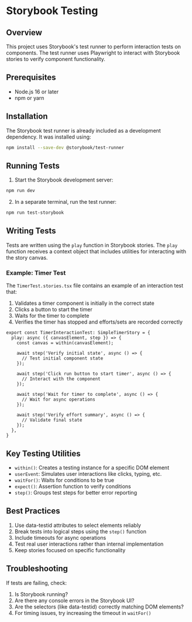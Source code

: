 # Storybook Testing

## Overview

This project uses Storybook's test runner to perform interaction tests on components. The test runner uses Playwright to interact with Storybook stories to verify component functionality.

## Prerequisites

- Node.js 16 or later
- npm or yarn

## Installation

The Storybook test runner is already included as a development dependency. It was installed using:

```bash
npm install --save-dev @storybook/test-runner
```

## Running Tests

1. Start the Storybook development server:

```bash
npm run dev
```

2. In a separate terminal, run the test runner:

```bash
npm run test-storybook
```

## Writing Tests

Tests are written using the `play` function in Storybook stories. The `play` function receives a context object that includes utilities for interacting with the story canvas.

### Example: Timer Test

The `TimerTest.stories.tsx` file contains an example of an interaction test that:

1. Validates a timer component is initially in the correct state
2. Clicks a button to start the timer
3. Waits for the timer to complete
4. Verifies the timer has stopped and efforts/sets are recorded correctly

```tsx
export const TimerInteractionTest: SimpleTimerStory = {
  play: async ({ canvasElement, step }) => {
    const canvas = within(canvasElement);
    
    await step('Verify initial state', async () => {
      // Test initial component state
    });
    
    await step('Click run button to start timer', async () => {
      // Interact with the component
    });
    
    await step('Wait for timer to complete', async () => {
      // Wait for async operations
    });
    
    await step('Verify effort summary', async () => {
      // Validate final state
    });
  },
}
```

## Key Testing Utilities

- `within()`: Creates a testing instance for a specific DOM element
- `userEvent`: Simulates user interactions like clicks, typing, etc.
- `waitFor()`: Waits for conditions to be true
- `expect()`: Assertion function to verify conditions
- `step()`: Groups test steps for better error reporting

## Best Practices

1. Use data-testid attributes to select elements reliably
2. Break tests into logical steps using the `step()` function
3. Include timeouts for async operations
4. Test real user interactions rather than internal implementation
5. Keep stories focused on specific functionality

## Troubleshooting

If tests are failing, check:

1. Is Storybook running?
2. Are there any console errors in the Storybook UI?
3. Are the selectors (like data-testid) correctly matching DOM elements?
4. For timing issues, try increasing the timeout in `waitFor()`